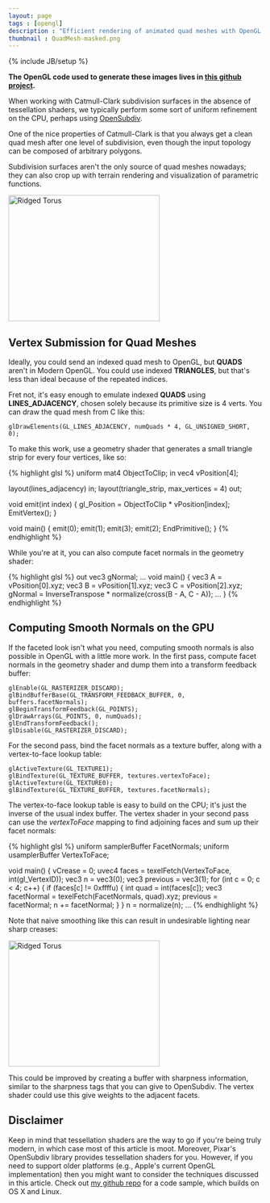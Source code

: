 ```yaml
---
layout: page
tags : [opengl]
description : "Efficient rendering of animated quad meshes with OpenGL and computing smooth normals on the GPU with transform feedback."
thumbnail : QuadMesh-masked.png
---
```

{% include JB/setup %}

**The OpenGL code used to generate these images lives in [this github project](https://github.com/prideout/quadmesh).**

When working with Catmull-Clark subdivision surfaces in the absence of tessellation shaders, we typically perform some sort of uniform refinement on the CPU, perhaps using [OpenSubdiv](http://graphics.pixar.com/opensubdiv/index.html).

One of the nice properties of Catmull-Clark is that you always get a clean quad mesh after one level of subdivision, even though the input topology can be composed of arbitrary polygons.

Subdivision surfaces aren't the only source of quad meshes nowadays; they can also crop up with terrain rendering and visualization of parametric functions.

<a href="{{ ASSET_PATH }}/figures/QuadMesh-Facets.png">
<img alt="Ridged Torus" src="{{ ASSET_PATH }}/figures/QuadMesh-Facets.png" style="width:300px;height:250px">
</a>

## Vertex Submission for Quad Meshes

Ideally, you could send an indexed quad mesh to OpenGL, but **QUADS** aren't in Modern OpenGL.  You could use indexed **TRIANGLES**, but that's less than ideal because of the repeated indices.

Fret not, it's easy enough to emulate indexed **QUADS** using **LINES_ADJACENCY**, chosen solely because its primitive size is 4 verts.  You can draw the quad mesh from C like this:

    glDrawElements(GL_LINES_ADJACENCY, numQuads * 4, GL_UNSIGNED_SHORT, 0);

To make this work, use a geometry shader that generates a small triangle strip for every four vertices, like so:

{% highlight glsl %}
uniform mat4 ObjectToClip;
in vec4 vPosition[4];

layout(lines_adjacency) in;
layout(triangle_strip, max_vertices = 4) out;

void emit(int index)
{
    gl_Position = ObjectToClip * vPosition[index];
    EmitVertex(); 
}

void main()
{
    emit(0); emit(1); emit(3); emit(2);
    EndPrimitive();
}
{% endhighlight %}
    
While you're at it, you can also compute facet normals in the geometry shader:

{% highlight glsl %}
out vec3 gNormal;
...
void main()
{
    vec3 A = vPosition[0].xyz;
    vec3 B = vPosition[1].xyz;
    vec3 C = vPosition[2].xyz;
    gNormal = InverseTranspose * normalize(cross(B - A, C - A));
    ...
}
{% endhighlight %}

## Computing Smooth Normals on the GPU

If the faceted look isn't what you need, computing smooth normals is also possible in OpenGL with a little more work.  In the first pass, compute facet normals in the geometry shader and dump them into a transform feedback buffer:

    glEnable(GL_RASTERIZER_DISCARD);
    glBindBufferBase(GL_TRANSFORM_FEEDBACK_BUFFER, 0, buffers.facetNormals);
    glBeginTransformFeedback(GL_POINTS);
    glDrawArrays(GL_POINTS, 0, numQuads);
    glEndTransformFeedback();
    glDisable(GL_RASTERIZER_DISCARD);

For the second pass, bind the facet normals as a texture buffer, along with a vertex-to-face lookup table:

    glActiveTexture(GL_TEXTURE1);
    glBindTexture(GL_TEXTURE_BUFFER, textures.vertexToFace);
    glActiveTexture(GL_TEXTURE0);
    glBindTexture(GL_TEXTURE_BUFFER, textures.facetNormals);

The vertex-to-face lookup table is easy to build on the CPU; it's just the inverse of the usual index buffer.  The vertex shader in your second pass can use the *vertexToFace* mapping to find adjoining faces and sum up their facet normals:

{% highlight glsl %}
uniform samplerBuffer FacetNormals;
uniform usamplerBuffer VertexToFace;

void main()
{
    vCrease = 0;
    uvec4 faces = texelFetch(VertexToFace, int(gl_VertexID));
    vec3 n = vec3(0);
    vec3 previous = vec3(1);
    for (int c = 0; c < 4; c++) {
        if (faces[c] != 0xffffu) {
            int quad = int(faces[c]);
            vec3 facetNormal = texelFetch(FacetNormals, quad).xyz;
            previous = facetNormal;
            n += facetNormal;
        }
    }
    n = normalize(n);
    ...
{% endhighlight %}

Note that naive smoothing like this can result in undesirable lighting near sharp creases:

<a href="{{ ASSET_PATH }}/figures/QuadMesh-Smooth.png">
<img alt="Ridged Torus" src="{{ ASSET_PATH }}/figures/QuadMesh-Smooth.png" style="width:300px;height:250px">
</a>

This could be improved by creating a buffer with sharpness information, similar to the sharpness tags that you can give to OpenSubdiv.  The vertex shader could use this give weights to the adjacent facets.

## Disclaimer

Keep in mind that tessellation shaders are the way to go if you're being truly modern, in which case most of this article is moot.  Moreover, Pixar's OpenSubdiv library provides tessellation shaders for you.  However, if you need to support older platforms (e.g., Apple's current OpenGL implementation) then you might want to consider the techniques discussed in this article.  Check out [my github repo](https://github.com/prideout/quadmesh) for a code sample, which builds on OS X and Linux.
